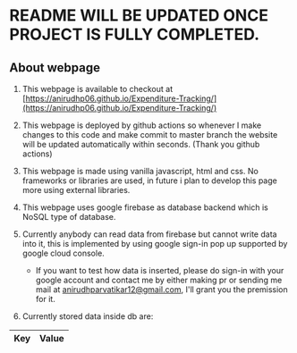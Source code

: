 # README WILL BE UPDATED ONCE PROJECT IS FULLY COMPLETED.

## About webpage
1. This webpage is available to checkout at [https://anirudhp06.github.io/Expenditure-Tracking/](https://anirudhp06.github.io/Expenditure-Tracking/)

2. This webpage is deployed by github actions so whenever I make changes to this code and make commit to master branch the website will be updated automatically within seconds. (Thank you github actions)

3. This webpage is made using vanilla javascript, html and css. No frameworks or libraries are used, in future i plan to develop this page more using external libraries.

4. This webpage uses google firebase as database backend which is NoSQL type of database.

5. Currently anybody can read data from firebase but cannot write data into it, this is implemented by using google sign-in pop up supported by google cloud console.
    - If you want to test how data is inserted, please do sign-in with your google account and contact me by either making pr or sending me mail at anirudhparvatikar12@gmail.com, I'll grant you the premission for it.

6. Currently stored data inside db are:

| Key | Value 
| --- | ---|
